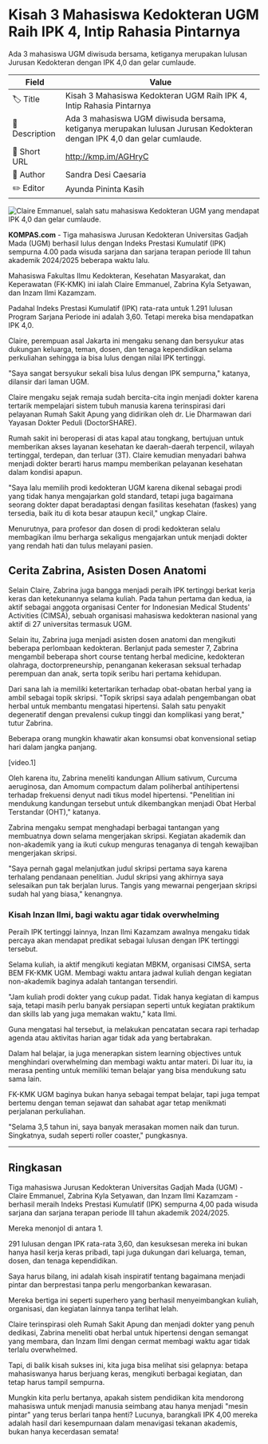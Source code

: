 # Kisah 3 Mahasiswa Kedokteran UGM Raih IPK 4, Intip Rahasia Pintarnya

Ada 3 mahasiswa UGM diwisuda bersama, ketiganya merupakan lulusan Jurusan Kedokteran dengan IPK 4,0 dan gelar cumlaude. 

| Field         | Value                                                       |
|---------------|-------------------------------------------------------------|
| 🏷️ Title       | Kisah 3 Mahasiswa Kedokteran UGM Raih IPK 4, Intip Rahasia Pintarnya |
| 📝 Description | Ada 3 mahasiswa UGM diwisuda bersama, ketiganya merupakan lulusan Jurusan Kedokteran dengan IPK 4,0 dan gelar cumlaude.  |
| 🔗 Short URL   | http://kmp.im/AGHryC |
| 👤 Author      | Sandra Desi Caesaria |
| ✏️ Editor      | Ayunda Pininta Kasih |

![Claire Emmanuel, salah satu mahasiswa Kedokteran UGM yang mendapat IPK 4,0 dan gelar cumlaude. ](https://asset.kompas.com/crops/iXY_1D0akcjdLlJBZTSnLu_K5mw=/205x478:1843x1570/750x500/data/photo/2025/06/07/6843f7fa624ec.jpg)

**KOMPAS.com** - Tiga mahasiswa Jurusan Kedokteran Universitas Gadjah Mada (UGM) berhasil lulus dengan Indeks Prestasi Kumulatif (IPK) sempurna 4.00 pada wisuda sarjana dan sarjana terapan periode III tahun akademik 2024/2025 beberapa waktu lalu.

Mahasiswa Fakultas Ilmu Kedokteran, Kesehatan Masyarakat, dan Keperawatan (FK-KMK) ini ialah Claire Emmanuel, Zabrina Kyla Setyawan, dan Inzam Ilmi Kazamzam.

Padahal Indeks Prestasi Kumulatif (IPK) rata-rata untuk 1.291 lulusan Program Sarjana Periode ini adalah 3,60. Tetapi mereka bisa mendapatkan IPK 4,0.

Claire, perempuan asal Jakarta ini mengaku senang dan bersyukur atas dukungan keluarga, teman, dosen, dan tenaga kependidikan selama perkuliahan sehingga ia bisa lulus dengan nilai IPK tertinggi.

"Saya sangat bersyukur sekali bisa lulus dengan IPK sempurna," katanya, dilansir dari laman UGM.

Claire mengaku sejak remaja sudah bercita-cita ingin menjadi dokter karena tertarik mempelajari sistem tubuh manusia karena terinspirasi dari pelayanan Rumah Sakit Apung yang didirikan oleh dr. Lie Dharmawan dari Yayasan Dokter Peduli (DoctorSHARE).

Rumah sakit ini beroperasi di atas kapal atau tongkang, bertujuan untuk memberikan akses layanan kesehatan ke daerah-daerah terpencil, wilayah tertinggal, terdepan, dan terluar (3T). Claire kemudian menyadari bahwa menjadi dokter berarti harus mampu memberikan pelayanan kesehatan dalam kondisi apapun.

"Saya lalu memilih prodi kedokteran UGM karena dikenal sebagai prodi yang tidak hanya mengajarkan gold standard, tetapi juga bagaimana seorang dokter dapat beradaptasi dengan fasilitas kesehatan (faskes) yang tersedia, baik itu di kota besar ataupun kecil," ungkap Claire.

Menurutnya, para profesor dan dosen di prodi kedokteran selalu membagikan ilmu berharga sekaligus mengajarkan untuk menjadi dokter yang rendah hati dan tulus melayani pasien.

## Cerita Zabrina, Asisten Dosen Anatomi

Selain Claire, Zabrina juga bangga menjadi peraih IPK tertinggi berkat kerja keras dan ketekunannya selama kuliah. Pada tahun pertama dan kedua, ia aktif sebagai anggota organisasi Center for Indonesian Medical Students' Activities (CIMSA), sebuah organisasi mahasiswa kedokteran nasional yang aktif di 27 universitas termasuk UGM.

Selain itu, Zabrina juga menjadi asisten dosen anatomi dan mengikuti beberapa perlombaan kedokteran. Berlanjut pada semester 7, Zabrina mengambil beberapa short course tentang herbal medicine, kedokteran olahraga, doctorpreneurship, penanganan kekerasan seksual terhadap perempuan dan anak, serta topik seribu hari pertama kehidupan.

Dari sana lah ia memiliki ketertarikan terhadap obat-obatan herbal yang ia ambil sebagai topik skripsi. "Topik skripsi saya adalah pengembangan obat herbal untuk membantu mengatasi hipertensi. Salah satu penyakit degeneratif dengan prevalensi cukup tinggi dan komplikasi yang berat," tutur Zabrina.

Beberapa orang mungkin khawatir akan konsumsi obat konvensional setiap hari dalam jangka panjang.

\[video.1\]

Oleh karena itu, Zabrina meneliti kandungan Allium sativum, Curcuma aeruginosa, dan Amomum compactum dalam poliherbal antihipertensi terhadap frekuensi denyut nadi tikus model hipertensi. "Penelitian ini mendukung kandungan tersebut untuk dikembangkan menjadi Obat Herbal Terstandar (OHT)," katanya.

Zabrina mengaku sempat menghadapi berbagai tantangan yang membuatnya down selama mengerjakan skripsi. Kegiatan akademik dan non-akademik yang ia ikuti cukup menguras tenaganya di tengah kewajiban mengerjakan skripsi.

"Saya pernah gagal melanjutkan judul skripsi pertama saya karena terhalang pendanaan penelitian. Judul skripsi yang akhirnya saya selesaikan pun tak berjalan lurus. Tangis yang mewarnai pengerjaan skripsi sudah hal yang biasa," kenangnya.

### Kisah Inzan Ilmi, bagi waktu agar tidak overwhelming

Peraih IPK tertinggi lainnya, Inzan Ilmi Kazamzam awalnya mengaku tidak percaya akan mendapat predikat sebagai lulusan dengan IPK tertinggi tersebut.

Selama kuliah, ia aktif mengikuti kegiatan MBKM, organisasi CIMSA, serta BEM FK-KMK UGM. Membagi waktu antara jadwal kuliah dengan kegiatan non-akademik baginya adalah tantangan tersendiri.

"Jam kuliah prodi dokter yang cukup padat. Tidak hanya kegiatan di kampus saja, tetapi masih perlu banyak persiapan seperti untuk kegiatan praktikum dan skills lab yang juga memakan waktu," kata Ilmi.

Guna mengatasi hal tersebut, ia melakukan pencatatan secara rapi terhadap agenda atau aktivitas harian agar tidak ada yang bertabrakan.

Dalam hal belajar, ia juga menerapkan sistem learning objectives untuk menghindari overwhelming dan membagi waktu antar materi. Di luar itu, ia merasa penting untuk memiliki teman belajar yang bisa mendukung satu sama lain.

FK-KMK UGM baginya bukan hanya sebagai tempat belajar, tapi juga tempat bertemu dengan teman sejawat dan sahabat agar tetap menikmati perjalanan perkuliahan.

"Selama 3,5 tahun ini, saya banyak merasakan momen naik dan turun. Singkatnya, sudah seperti roller coaster," pungkasnya.

---
## Ringkasan

Tiga mahasiswa Jurusan Kedokteran Universitas Gadjah Mada (UGM) - Claire Emmanuel, Zabrina Kyla Setyawan, dan Inzam Ilmi Kazamzam - berhasil meraih Indeks Prestasi Kumulatif (IPK) sempurna 4,00 pada wisuda sarjana dan sarjana terapan periode III tahun akademik 2024/2025.

 Mereka menonjol di antara 1.

291 lulusan dengan IPK rata-rata 3,60, dan kesuksesan mereka ini bukan hanya hasil kerja keras pribadi, tapi juga dukungan dari keluarga, teman, dosen, dan tenaga kependidikan.



Saya harus bilang, ini adalah kisah inspiratif tentang bagaimana menjadi pintar dan berprestasi tanpa perlu mengorbankan kewarasan.

 Mereka bertiga ini seperti superhero yang berhasil menyeimbangkan kuliah, organisasi, dan kegiatan lainnya tanpa terlihat lelah.

 Claire terinspirasi oleh Rumah Sakit Apung dan menjadi dokter yang penuh dedikasi, Zabrina meneliti obat herbal untuk hipertensi dengan semangat yang membara, dan Inzam Ilmi dengan cermat membagi waktu agar tidak terlalu overwhelmed.

 Tapi, di balik kisah sukses ini, kita juga bisa melihat sisi gelapnya: betapa mahasiswanya harus berjuang keras, mengikuti berbagai kegiatan, dan tetap harus tampil sempurna.

 Mungkin kita perlu bertanya, apakah sistem pendidikan kita mendorong mahasiswa untuk menjadi manusia seimbang atau hanya menjadi "mesin pintar" yang terus berlari tanpa henti? Lucunya, barangkali IPK 4,00 mereka adalah hasil dari kesempurnaan dalam menavigasi tekanan akademis, bukan hanya kecerdasan semata!
